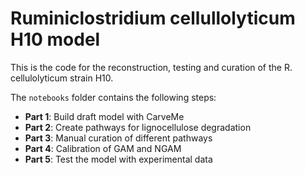 # Ruminiclostridium cellullolyticum H10 model

This is the code for the reconstruction, testing and curation of the R. cellulolyticum strain H10.

The `notebooks` folder contains the following steps:

- **Part 1**: Build draft model with CarveMe
- **Part 2**: Create pathways for lignocellulose degradation
- **Part 3**: Manual curation of different pathways
- **Part 4**: Calibration of GAM and NGAM 
- **Part 5**: Test the model with experimental data  
